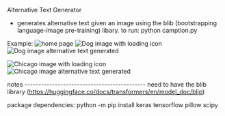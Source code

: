 Alternative Text Generator 
- generates alternative text given an image using the blib (bootstrapping language-image pre-training) libary. 
to run: python camption.py 

Example: 
![home page](http://url/to/img.png)
![Dog image with loading icon](http://url/to/img.png)
![Dog image alternative text generated](http://url/to/img.png)

![Chicago image with loading icon](http://url/to/img.png)
![Chicago image alternative text generated](http://url/to/img.png)






notes --------------------------------------------
need to have the blib library (https://huggingface.co/docs/transformers/en/model_doc/blip) 

package dependencies: 
python -m pip install 
keras
tensorflow
pillow 
scipy
